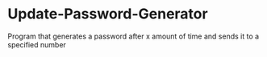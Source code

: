 # Update-Password-Generator
Program that generates a password after x amount of time and sends it to a specified number 
